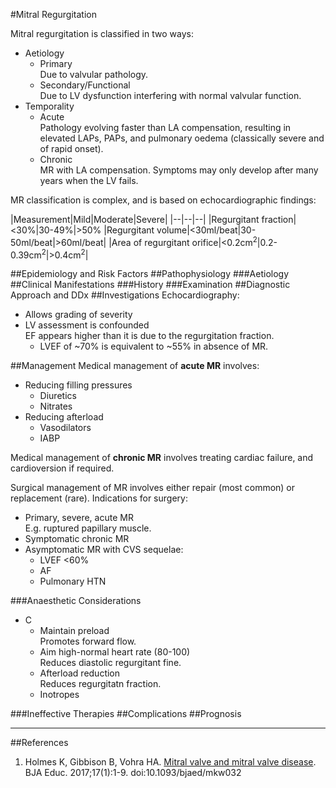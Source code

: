 #Mitral Regurgitation

Mitral regurgitation is classified in two ways:
* Aetiology
	* Primary  
	Due to valvular pathology.
	* Secondary/Functional  
	Due to LV dysfunction interfering with normal valvular function.
* Temporality
	* Acute  
	Pathology evolving faster than LA compensation, resulting in elevated LAPs, PAPs, and pulmonary oedema (classically severe and of rapid onset).
	* Chronic  
	MR with LA compensation. Symptoms may only develop after many years when the LV fails.


MR classification is complex, and is based on echocardiographic findings:

|Measurement|Mild|Moderate|Severe|
|--|--|--|
|Regurgitant fraction|<30%|30-49%|>50%
|Regurgitant volume|<30ml/beat|30-50ml/beat|>60ml/beat|
|Area of regurgitant orifice|<0.2cm<sup>2</sup>|0.2-0.39cm<sup>2</sup>|>0.4cm<sup>2</sup>|

##Epidemiology and Risk Factors
##Pathophysiology
###Aetiology
##Clinical Manifestations
###History
###Examination
##Diagnostic Approach and DDx
##Investigations
Echocardiography:
* Allows grading of severity
* LV assessment is confounded  
EF appears higher than it is due to the regurgitation fraction.
	* LVEF of ~70% is equivalent to ~55% in absence of MR.

##Management
Medical management of **acute MR** involves:
* Reducing filling pressures
	* Diuretics
	* Nitrates
* Reducing afterload
	* Vasodilators
	* IABP

Medical management of **chronic MR** involves treating cardiac failure, and cardioversion if required.

Surgical management of MR involves either repair (most common) or replacement (rare). Indications for surgery:
* Primary, severe, acute MR  
E.g. ruptured papillary muscle.
* Symptomatic chronic MR
* Asymptomatic MR with CVS sequelae:
	* LVEF <60%
	* AF
	* Pulmonary HTN


###Anaesthetic Considerations
* C
	* Maintain preload  
	Promotes forward flow.
	* Aim high-normal heart rate (80-100)  
	Reduces diastolic regurgitant fine.
	* Afterload reduction  
	Reduces regurgitatn fraction.
	* Inotropes



###Ineffective Therapies
##Complications
##Prognosis

---
##References
1. Holmes K, Gibbison B, Vohra HA. [Mitral valve and mitral valve disease](https://academic.oup.com/bjaed/article/17/1/1/2706111). BJA Educ. 2017;17(1):1-9. doi:10.1093/bjaed/mkw032